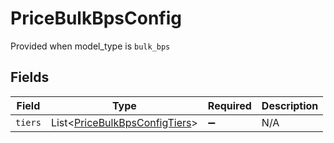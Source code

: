 # PriceBulkBpsConfig

Provided when model_type is `bulk_bps`


## Fields

| Field                                                                           | Type                                                                            | Required                                                                        | Description                                                                     |
| ------------------------------------------------------------------------------- | ------------------------------------------------------------------------------- | ------------------------------------------------------------------------------- | ------------------------------------------------------------------------------- |
| `tiers`                                                                         | List<[PriceBulkBpsConfigTiers](../../models/shared/PriceBulkBpsConfigTiers.md)> | :heavy_minus_sign:                                                              | N/A                                                                             |